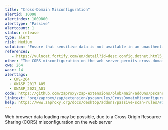 ```yaml
---
title: "Cross-Domain Misconfiguration"
alertid: 10098
alertindex: 1009800
alerttype: "Passive"
alertcount: 1
status: release
type: alert
risk: Medium
solution: "Ensure that sensitive data is not available in an unauthenticated manner (using IP address white-listing, for instance). Configure the \"Access-Control-Allow-Origin\" HTTP header to a more restrictive set of domains, or remove all CORS headers entirely, to allow the web browser to enforce the Same Origin Policy (SOP) in a more restrictive manner."
references:
   - https://vulncat.fortify.com/en/detail?id=desc.config.dotnet.html5_overly_permissive_cors_policy
other: "The CORS misconfiguration on the web server permits cross-domain read requests from arbitrary third party domains, using unauthenticated APIs on this domain. Web browser implementations do not permit arbitrary third parties to read the response from authenticated APIs, however. This reduces the risk somewhat. This misconfiguration could be used by an attacker to access data that is available in an unauthenticated manner, but which uses some other form of security, such as IP address white-listing."
cwe: 264
wasc: 14
alerttags: 
  - CWE-264
  - OWASP_2017_A05
  - OWASP_2021_A01
code: https://github.com/zaproxy/zap-extensions/blob/main/addOns/pscanrules/src/main/java/org/zaproxy/zap/extension/pscanrules/CrossDomainMisconfigurationScanRule.java
linktext: "org/zaproxy/zap/extension/pscanrules/CrossDomainMisconfigurationScanRule.java"
help: https://www.zaproxy.org/docs/desktop/addons/passive-scan-rules/#id-10098
---
```

Web browser data loading may be possible, due to a Cross Origin Resource Sharing (CORS) misconfiguration on the web server
